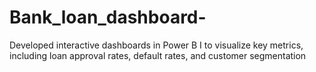 # Bank_loan_dashboard-
Developed interactive dashboards in Power B I to visualize key metrics, including loan approval rates, default  rates, and customer segmentation

